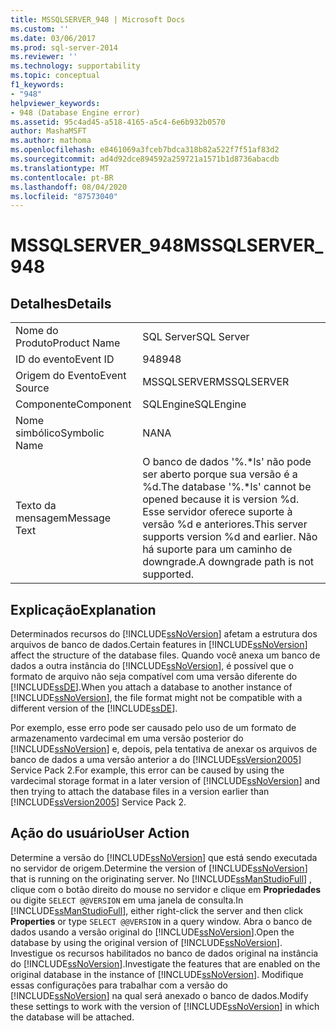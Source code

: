```yaml
---
title: MSSQLSERVER_948 | Microsoft Docs
ms.custom: ''
ms.date: 03/06/2017
ms.prod: sql-server-2014
ms.reviewer: ''
ms.technology: supportability
ms.topic: conceptual
f1_keywords:
- "948"
helpviewer_keywords:
- 948 (Database Engine error)
ms.assetid: 95c4ad45-a518-4165-a5c4-6e6b932b0570
author: MashaMSFT
ms.author: mathoma
ms.openlocfilehash: e8461069a3fceb7bdca318b82a522f7f51af83d2
ms.sourcegitcommit: ad4d92dce894592a259721a1571b1d8736abacdb
ms.translationtype: MT
ms.contentlocale: pt-BR
ms.lasthandoff: 08/04/2020
ms.locfileid: "87573040"
---
```

# <a name="mssqlserver_948"></a><span data-ttu-id="42c85-102">MSSQLSERVER_948</span><span class="sxs-lookup"><span data-stu-id="42c85-102">MSSQLSERVER_948</span></span>
    
## <a name="details"></a><span data-ttu-id="42c85-103">Detalhes</span><span class="sxs-lookup"><span data-stu-id="42c85-103">Details</span></span>  
  
|||  
|-|-|  
|<span data-ttu-id="42c85-104">Nome do Produto</span><span class="sxs-lookup"><span data-stu-id="42c85-104">Product Name</span></span>|<span data-ttu-id="42c85-105">SQL Server</span><span class="sxs-lookup"><span data-stu-id="42c85-105">SQL Server</span></span>|  
|<span data-ttu-id="42c85-106">ID do evento</span><span class="sxs-lookup"><span data-stu-id="42c85-106">Event ID</span></span>|<span data-ttu-id="42c85-107">948</span><span class="sxs-lookup"><span data-stu-id="42c85-107">948</span></span>|  
|<span data-ttu-id="42c85-108">Origem do Evento</span><span class="sxs-lookup"><span data-stu-id="42c85-108">Event Source</span></span>|<span data-ttu-id="42c85-109">MSSQLSERVER</span><span class="sxs-lookup"><span data-stu-id="42c85-109">MSSQLSERVER</span></span>|  
|<span data-ttu-id="42c85-110">Componente</span><span class="sxs-lookup"><span data-stu-id="42c85-110">Component</span></span>|<span data-ttu-id="42c85-111">SQLEngine</span><span class="sxs-lookup"><span data-stu-id="42c85-111">SQLEngine</span></span>|  
|<span data-ttu-id="42c85-112">Nome simbólico</span><span class="sxs-lookup"><span data-stu-id="42c85-112">Symbolic Name</span></span>|<span data-ttu-id="42c85-113">NA</span><span class="sxs-lookup"><span data-stu-id="42c85-113">NA</span></span>|  
|<span data-ttu-id="42c85-114">Texto da mensagem</span><span class="sxs-lookup"><span data-stu-id="42c85-114">Message Text</span></span>|<span data-ttu-id="42c85-115">O banco de dados '%.\*ls' não pode ser aberto porque sua versão é a %d.</span><span class="sxs-lookup"><span data-stu-id="42c85-115">The database '%.\*ls' cannot be opened because it is version %d.</span></span> <span data-ttu-id="42c85-116">Esse servidor oferece suporte à versão %d e anteriores.</span><span class="sxs-lookup"><span data-stu-id="42c85-116">This server supports version %d and earlier.</span></span> <span data-ttu-id="42c85-117">Não há suporte para um caminho de downgrade.</span><span class="sxs-lookup"><span data-stu-id="42c85-117">A downgrade path is not supported.</span></span>|  
  
## <a name="explanation"></a><span data-ttu-id="42c85-118">Explicação</span><span class="sxs-lookup"><span data-stu-id="42c85-118">Explanation</span></span>  
 <span data-ttu-id="42c85-119">Determinados recursos do [!INCLUDE[ssNoVersion](../../includes/ssnoversion-md.md)] afetam a estrutura dos arquivos de banco de dados.</span><span class="sxs-lookup"><span data-stu-id="42c85-119">Certain features in [!INCLUDE[ssNoVersion](../../includes/ssnoversion-md.md)] affect the structure of the database files.</span></span> <span data-ttu-id="42c85-120">Quando você anexa um banco de dados a outra instância do [!INCLUDE[ssNoVersion](../../includes/ssnoversion-md.md)], é possível que o formato de arquivo não seja compatível com uma versão diferente do [!INCLUDE[ssDE](../../includes/ssde-md.md)].</span><span class="sxs-lookup"><span data-stu-id="42c85-120">When you attach a database to another instance of [!INCLUDE[ssNoVersion](../../includes/ssnoversion-md.md)], the file format might not be compatible with a different version of the [!INCLUDE[ssDE](../../includes/ssde-md.md)].</span></span>  
  
 <span data-ttu-id="42c85-121">Por exemplo, esse erro pode ser causado pelo uso de um formato de armazenamento vardecimal em uma versão posterior do [!INCLUDE[ssNoVersion](../../includes/ssnoversion-md.md)] e, depois, pela tentativa de anexar os arquivos de banco de dados a uma versão anterior a do [!INCLUDE[ssVersion2005](../../includes/ssversion2005-md.md)] Service Pack 2.</span><span class="sxs-lookup"><span data-stu-id="42c85-121">For example, this error can be caused by using the vardecimal storage format in a later version of [!INCLUDE[ssNoVersion](../../includes/ssnoversion-md.md)] and then trying to attach the database files in a version earlier than [!INCLUDE[ssVersion2005](../../includes/ssversion2005-md.md)] Service Pack 2.</span></span>  
  
## <a name="user-action"></a><span data-ttu-id="42c85-122">Ação do usuário</span><span class="sxs-lookup"><span data-stu-id="42c85-122">User Action</span></span>  
 <span data-ttu-id="42c85-123">Determine a versão do [!INCLUDE[ssNoVersion](../../includes/ssnoversion-md.md)] que está sendo executada no servidor de origem.</span><span class="sxs-lookup"><span data-stu-id="42c85-123">Determine the version of [!INCLUDE[ssNoVersion](../../includes/ssnoversion-md.md)] that is running on the originating server.</span></span> <span data-ttu-id="42c85-124">No [!INCLUDE[ssManStudioFull](../../includes/ssmanstudiofull-md.md)] , clique com o botão direito do mouse no servidor e clique em **Propriedades** ou digite `SELECT @@VERSION` em uma janela de consulta.</span><span class="sxs-lookup"><span data-stu-id="42c85-124">In [!INCLUDE[ssManStudioFull](../../includes/ssmanstudiofull-md.md)], either right-click the server and then click **Properties** or type `SELECT @@VERSION` in a query window.</span></span> <span data-ttu-id="42c85-125">Abra o banco de dados usando a versão original do [!INCLUDE[ssNoVersion](../../includes/ssnoversion-md.md)].</span><span class="sxs-lookup"><span data-stu-id="42c85-125">Open the database by using the original version of [!INCLUDE[ssNoVersion](../../includes/ssnoversion-md.md)].</span></span> <span data-ttu-id="42c85-126">Investigue os recursos habilitados no banco de dados original na instância do [!INCLUDE[ssNoVersion](../../includes/ssnoversion-md.md)].</span><span class="sxs-lookup"><span data-stu-id="42c85-126">Investigate the features that are enabled on the original database in the instance of [!INCLUDE[ssNoVersion](../../includes/ssnoversion-md.md)].</span></span> <span data-ttu-id="42c85-127">Modifique essas configurações para trabalhar com a versão do [!INCLUDE[ssNoVersion](../../includes/ssnoversion-md.md)] na qual será anexado o banco de dados.</span><span class="sxs-lookup"><span data-stu-id="42c85-127">Modify these settings to work with the version of [!INCLUDE[ssNoVersion](../../includes/ssnoversion-md.md)] in which the database will be attached.</span></span>  
  
  
